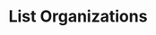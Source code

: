 ---
title: List Organizations
excerpt: List all organizations and their hierarchy data
api:
  file: spec.json
  operationId: get_organizations
hidden: false
---